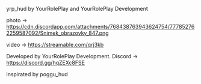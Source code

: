 yrp_hud by YourRolePlay and YourRolePlay Development

photo -> https://cdn.discordapp.com/attachments/768438763943624754/777852762259587092/Snimek_obrazovky_847.png

video -> https://streamable.com/qrj3kb

Developed by YourRolePlay Development. Discord -> https://discord.gg/hqZEXc8FSE

inspirated by poggu_hud
